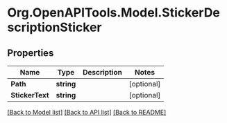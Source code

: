 # Org.OpenAPITools.Model.StickerDescriptionSticker
## Properties

Name | Type | Description | Notes
------------ | ------------- | ------------- | -------------
**Path** | **string** |  | [optional] 
**StickerText** | **string** |  | [optional] 

[[Back to Model list]](../README.md#documentation-for-models) [[Back to API list]](../README.md#documentation-for-api-endpoints) [[Back to README]](../README.md)

